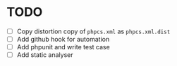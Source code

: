 # TODO

- [ ] Copy distortion copy of `phpcs.xml` as `phpcs.xml.dist`
- [ ] Add github hook for automation
- [ ] Add phpunit and write test case
- [ ] Add static analyser
